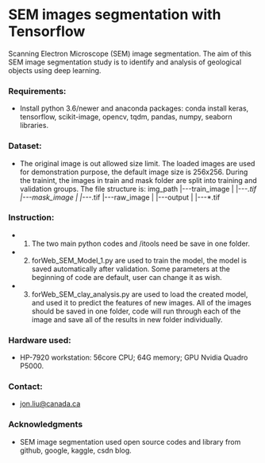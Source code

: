 # SEM images segmentation with Tensorflow

Scanning Electron Microscope (SEM) image segmentation.
The aim of this SEM image segmentation study is to identify and analysis of geological objects using deep learning.    


### Requirements: 

* Install python 3.6/newer and anaconda packages: conda install keras, tensorflow, scikit-image, opencv, tqdm, pandas, numpy, seaborn libraries.


### Dataset: 

* The original image is out allowed size limit. The loaded images are used for demonstration purpose, the default image size is 256x256. During the trainint, the images in train and mask folder are split into training and validation groups. The file structure is:
      img_path
      |---train_image
      |   |---*.tif 
      |---mask_image
      |   |---*.tif 
      |---raw_image
      |   |---output
      |       |---*.tif


### Instruction:

* 1. The two main python codes and /itools need be save in one folder.

* 2. forWeb_SEM_Model_1.py are used to train the model, the model is saved automatically after validation. Some parameters at the beginning of code are default, user can change it as wish.

* 3. forWeb_SEM_clay_analysis.py are used to load the created model, and used it to predict the features of new images. All of the images should be saved in one folder, code will run through each of the image and save all of the results in new folder individually.


### Hardware used: 

* HP-7920 workstation: 56core CPU; 64G memory; GPU Nvidia Quadro P5000.


### Contact: 

* jon.liu@canada.ca


### Acknowledgments

* SEM image segmentation used open source codes and library from github, google, kaggle, csdn blog.


